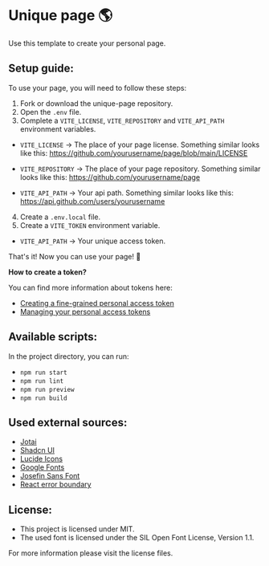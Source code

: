 # Unique page 🌎

Use this template to create your personal page.

## Setup guide:

To use your page, you will need to follow these steps:

1. Fork or download the unique-page repository.
2. Open the `.env` file.
3. Complete a `VITE_LICENSE`, `VITE_REPOSITORY` and `VITE_API_PATH` environment variables.

- `VITE_LICENSE` -> The place of your page license.
  Something similar looks like this: https://github.com/yourusername/page/blob/main/LICENSE

- `VITE_REPOSITORY` -> The place of your page repository.
  Something similar looks like this: https://github.com/yourusername/page

- `VITE_API_PATH` -> Your api path.
  Something similar looks like this: https://api.github.com/users/yourusername

4. Create a `.env.local` file.
5. Create a `VITE_TOKEN` environment variable.

- `VITE_API_PATH` -> Your unique access token.

That's it! Now you can use your page! 🎉

**How to create a token?**

You can find more information about tokens here:

- [Creating a fine-grained personal access token](https://docs.github.com/en/authentication/keeping-your-account-and-data-secure/managing-your-personal-access-tokens#creating-a-fine-grained-personal-access-token)
- [Managing your personal access tokens](https://docs.github.com/en/authentication/keeping-your-account-and-data-secure/managing-your-personal-access-tokens)

## Available scripts:

In the project directory, you can run:

- `npm run start`
- `npm run lint`
- `npm run preview`
- `npm run build`

## Used external sources:

- [Jotai](https://jotai.org/)
- [Shadcn UI](https://ui.shadcn.com/)
- [Lucide Icons](https://lucide.dev)
- [Google Fonts](https://fonts.google.com/specimen/Josefin+Sans)
- [Josefin Sans Font](https://github.com/googlefonts/josefinsans)
- [React error boundary](https://www.npmjs.com/package/react-error-boundary)

## License:

- This project is licensed under MIT.
- The used font is licensed under the SIL Open Font License, Version 1.1.

For more information please visit the license files.
